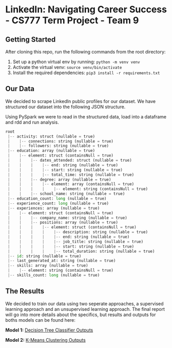# LinkedIn: Navigating Career Success - CS777 Term Project - Team 9

## Getting Started
After cloning this repo, run the following commands from the root directory:

1. Set up a python virtual env by running: `python -m venv venv`
2. Activate the virtual venv: `source venv/bin/activate`
3. Install the required dependencies: `pip3 install -r requirements.txt`

## Our Data
We decided to scrape LinkedIn public profiles for our dataset. We have structured our dataset into the following JSON structure.

Using PySpark we were to read in the structured data, load into a dataframe and rdd and run analysis.

```python
root
 |-- activity: struct (nullable = true)
 |    |-- connections: string (nullable = true)
 |    |-- followers: string (nullable = true)
 |-- education: array (nullable = true)
 |    |-- element: struct (containsNull = true)
 |    |    |-- dates_attended: struct (nullable = true)
 |    |    |    |-- end: string (nullable = true)
 |    |    |    |-- start: string (nullable = true)
 |    |    |    |-- total_time: string (nullable = true)
 |    |    |-- degree: array (nullable = true)
 |    |    |    |-- element: array (containsNull = true)
 |    |    |    |    |-- element: string (containsNull = true)
 |    |    |-- school_name: string (nullable = true)
 |-- education_count: long (nullable = true)
 |-- experience_count: long (nullable = true)
 |-- experiences: array (nullable = true)
 |    |-- element: struct (containsNull = true)
 |    |    |-- company_name: string (nullable = true)
 |    |    |-- positions: array (nullable = true)
 |    |    |    |-- element: struct (containsNull = true)
 |    |    |    |    |-- description: string (nullable = true)
 |    |    |    |    |-- end: string (nullable = true)
 |    |    |    |    |-- job_title: string (nullable = true)
 |    |    |    |    |-- start: string (nullable = true)
 |    |    |    |    |-- total_duration: string (nullable = true)
 |-- id: string (nullable = true)
 |-- last_generated_at: string (nullable = true)
 |-- skills: array (nullable = true)
 |    |-- element: string (containsNull = true)
 |-- skills_count: long (nullable = true)
```

## The Results
We decided to train our data using two seperate approaches, a supervised learning approach and an unsupervised learning approach.
The final report will go into more details about the specifics, but results and outputs for boths models can be found here: 

**Model 1:** [Decision Tree Classifier Outputs](Prediction_using_dt_classifier.ipynb)

**Model 2:** [K-Means Clustering Outputs](clustering_using_kmeans.ipynb)
